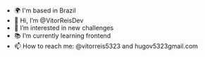 - 🌍 I'm based in Brazil
- 👋 Hi, I’m @VitorReisDev
- 👀 I’m interested in new challenges
- 📚 I’m currently learning frontend 
- 📫 How to reach me: @vitorreis5323 and hugov5323gmail.com

<!---
VitorReisDev/VitorReisDev is a ✨ special ✨ repository because its `README.md` (this file) appears on your GitHub profile.
You can click the Preview link to take a look at your changes.
--->
